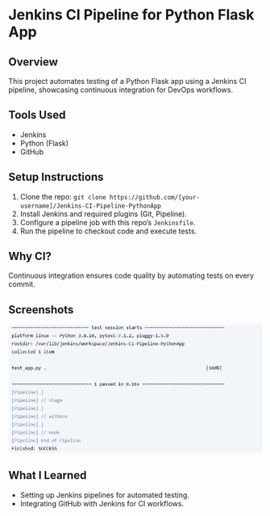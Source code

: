 # Jenkins CI Pipeline for Python Flask App
## Overview
This project automates testing of a Python Flask app using a Jenkins CI pipeline, showcasing continuous integration for DevOps workflows.

## Tools Used
- Jenkins
- Python (Flask)
- GitHub

## Setup Instructions
1. Clone the repo: `git clone https://github.com/[your-username]/Jenkins-CI-Pipeline-PythonApp`
2. Install Jenkins and required plugins (Git, Pipeline).
3. Configure a pipeline job with this repo’s `Jenkinsfile`.
4. Run the pipeline to checkout code and execute tests.

## Why CI?
Continuous integration ensures code quality by automating tests on every commit.

## Screenshots
![Jenkins Pipeline](screenshots/jenkins-pipeline.png)

## What I Learned
- Setting up Jenkins pipelines for automated testing.
- Integrating GitHub with Jenkins for CI workflows.
